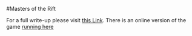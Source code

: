 #Masters of the Rift

For a full write-up please visit [this Link](https://docs.google.com/document/d/1OQTJUeE9rWVFVlN1p8xV9mijL09jSobhid-z-MBpcHU).
There is an online version of the game [running here](http://dedivps-47985.dedicloud.co.uk/)

